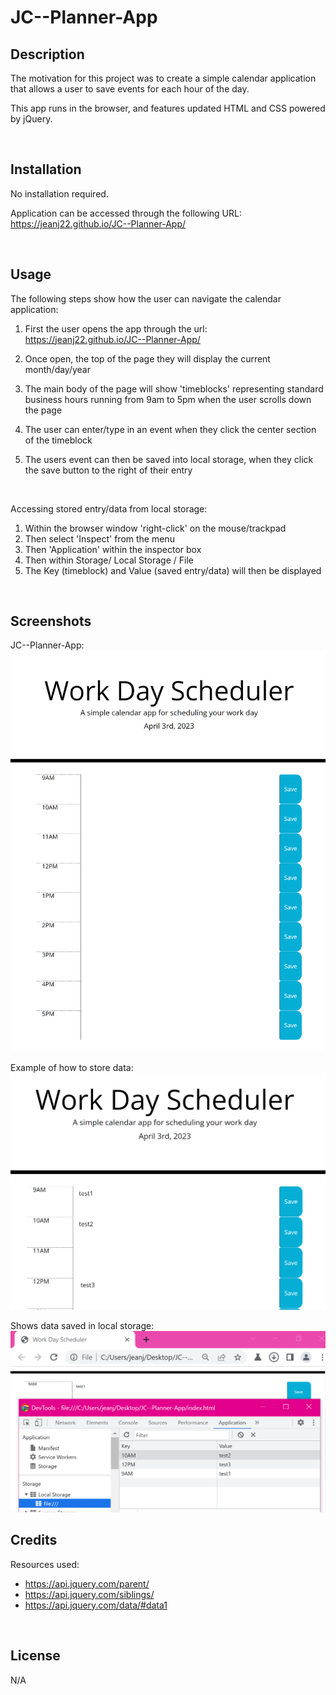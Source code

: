# JC--Planner-App

## Description

The motivation for this project was to create a simple calendar application that allows a user to save events for each hour of the day.

This app runs in the browser, and features updated HTML and CSS powered by jQuery.


<br>


## Installation

No installation required. 

Application can be accessed through the following URL:
<br>
https://jeanj22.github.io/JC--Planner-App/ 

<br>


## Usage

The following steps show how the user can navigate the calendar application:

1. First the user opens the app through the url: https://jeanj22.github.io/JC--Planner-App/ 

2. Once open, the top of the page they will display the current month/day/year 

3. The main body of the page will show 'timeblocks' representing standard business hours running from 9am to 5pm when the user scrolls down the page
 
4. The user can enter/type in an event when they click the center section of the timeblock

5. The users event can then be saved into local storage, when they click the save button to the right of their entry

<br>

Accessing stored entry/data from local storage:
1. Within the browser window 'right-click' on the mouse/trackpad
3. Then select 'Inspect' from the menu 
4. Then 'Application' within the inspector box
5. Then within Storage/ Local Storage / File
6. The Key (timeblock) and Value (saved entry/data) will then be displayed



<br>

## Screenshots 

JC--Planner-App:
![JC--Planner-App](./assets/images/JC--Planner-App.png)

Example of how to store data:
![JC--Planner-App](./assets/images/Storing_data.png)

Shows data saved in local storage:
![JC--Planner-App](./assets/images/Local%20storage.png)



## Credits
Resources used:
- https://api.jquery.com/parent/
- https://api.jquery.com/siblings/
- https://api.jquery.com/data/#data1


<br>

## License
N/A


